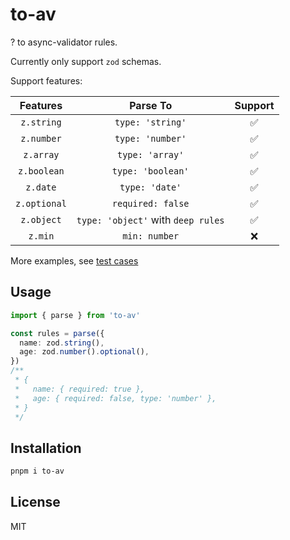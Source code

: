 # to-av

? to async-validator rules.

Currently only support `zod` schemas.

Support features:

| Features | Parse To | Support |
|:-:|:-:|:-:|
| `z.string` | `type: 'string'` | ✅ |
| `z.number` | `type: 'number'` | ✅ | 
| `z.array` | `type: 'array'` | ✅ |
| `z.boolean` | `type: 'boolean'` | ✅ |
| `z.date` | `type: 'date'` | ✅ |
| `z.optional` | `required: false` | ✅ |
| `z.object` | `type: 'object'` with `deep rules` | ✅ |
| `z.min` | `min: number` | ❌ |

More examples, see [test cases](./src/__test__/)

## Usage

```ts
import { parse } from 'to-av'

const rules = parse({
  name: zod.string(),
  age: zod.number().optional(),
})
/**
 * {
 *   name: { required: true },
 *   age: { required: false, type: 'number' },
 * }
 */
```

## Installation

```bash
pnpm i to-av
```

## License

MIT